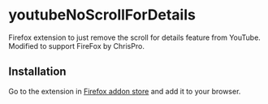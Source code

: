 # youtubeNoScrollForDetails

Firefox extension to just remove the scroll for details feature from YouTube.
Modified to support FireFox by ChrisPro.

## Installation

Go to the extension in [Firefox addon store](https://addons.mozilla.org/en-US/firefox/addon/youtube-no-scroll-for-details/) and add it to your browser.
